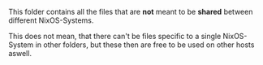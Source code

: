 This folder contains all the files that are **not** meant to be **shared** between different NixOS-Systems.

This does not mean, that there can't be files specific to a single NixOS-System in other folders, but these then are free to be used on other hosts aswell.